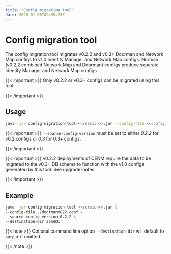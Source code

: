 ```yaml
---
title: "Config migration tool"
date: 2020-01-08T09:59:25Z
---
```



# Config migration tool
The config migration tool migrates v0.2.2 and v0.3+ Doorman and Network Map configs to v1.0 Identity Manager and
            Network Map configs. Norman (v0.2.2 combined Network Map and Doorman) configs produce separate Identity Manager and
            Network Map configs.


{{< important >}}
Only v0.2.2 or v0.3+ configs can be migrated using this tool.


{{< /important >}}

## Usage
```bash
java -jar config-migration-tool-<<version>>.jar --config-file <<config_file>> [options]
```

{{< important >}}
`--source-config-version` must be set to either *0.2.2* for v0.2 configs or *0.3* for 0.3+ configs.


{{< /important >}}

{{< important >}}
v0.2.2 deployments of CENM require the data to be migrated to the v0.3+ DB schema to function with
                    the v1.0 configs generated by this tool. See upgrade-notes.


{{< /important >}}

## Example
```bash
java -jar config-migration-tool-<<version>>.jar \
--config-file ./doormanv022.conf \
--source-config-version 0.2.2 \
--destination-dir someDir
```

{{< note >}}
Optional command line option `--destination-dir` will default to `output` if omitted.

{{< /note >}}

